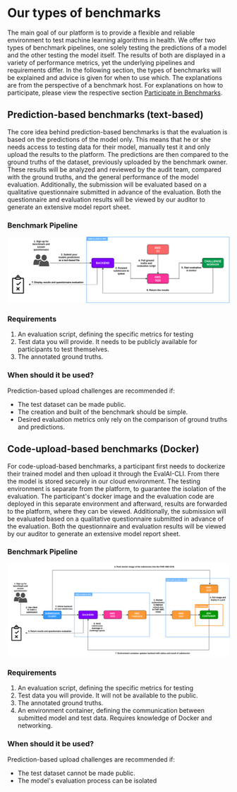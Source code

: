 # Our types of benchmarks
The main goal of our platform is to provide a flexible and reliable environment to test machine learning algorithms in health. We offer two types of benchmark pipelines, one solely testing the predictions of a model and the other testing the model itself. The results of both are displayed in a variety of performance metrics, yet the underlying pipelines and requirements differ. In the following section, the types of benchmarks will be explained and advice is given for when to use which. The explanations are from the perspective of a benchmark host. For explanations on how to participate, please view the respective section [Participate in Benchmarks](_participate.md).

## Prediction-based benchmarks (text-based)
The core idea behind prediction-based benchmarks is that the evaluation is based on the predictions of the model only. This means that he or she needs access to testing data for their model, manually test it and only upload the results to the platform. The predictions are then compared to the ground truths of the dataset, previously uploaded by the benchmark owner. These results will be analyzed and reviewed by the audit team, compared with the ground truths, and the general performance of the model evaluation. Additionally, the submission will be evaluated based on a qualitative questionnaire submitted in advance of the evaluation. Both the questionnaire and evaluation results will be viewed by our auditor to generate an extensive model report sheet.

### Benchmark Pipeline
![Prediction-based Pipeline](images/text.png)

### Requirements
  1. An evaluation script, defining the specific metrics for testing
  2. Test data you will provide. It needs to be publicly available for participants to test themselves.
  3. The annotated ground truths.

### When should it be used?
Prediction-based upload challenges are recommended if:
  - The test dataset can be made public.
  - The creation and built of the benchmark should be simple.
  - Desired evaluation metrics only rely on the comparison of ground truths and predictions.

## Code-upload-based benchmarks (Docker)
For code-upload-based benchmarks, a participant first needs to dockerize their trained model and then upload it through the EvalAI-CLI. From there the model is stored securely in our cloud environment. The testing environment is separate from the platform, to guarantee the isolation of the evaluation. The participant's docker image and the evaluation code are deployed in this separate environment and afterward, results are forwarded to the platform, where they can be viewed. Additionally, the submission will be evaluated based on a qualitative questionnaire submitted in advance of the evaluation. Both the questionnaire and evaluation results will be viewed by our auditor to generate an extensive model report sheet.

### Benchmark Pipeline
![Docker Pipeline](images/docker.png)

### Requirements
  1. An evaluation script, defining the specific metrics for testing
  2. Test data you will provide. It will not be available to the public.
  3. The annotated ground truths.
  4. An environment container, defining the communication between submitted model and test data. Requires knowledge of Docker and networking.

### When should it be used?
Prediction-based upload challenges are recommended if:
  - The test dataset cannot be made public.
  - The model's evaluation process can be isolated
